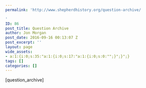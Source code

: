 ```yaml
---
permalink: 'http://www.shepherdhistory.org/question-archive/

'
ID: 86
post_title: Question Archive
author: Jon Morgan
post_date: 2016-09-16 00:13:07 Z
post_excerpt: ''
layout: page
wide_assets:
- a:1:{i:0;s:35:"a:1:{i:0;s:17:"a:1:{i:0;s:0:"";}";}";}
tags: []
categories: []
---
```


[question_archive]
